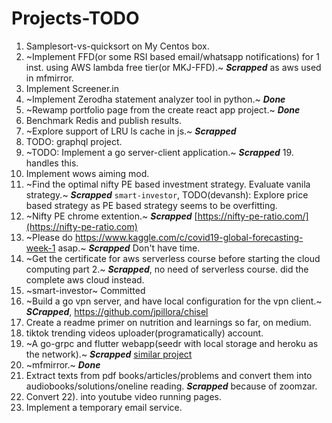 # Projects-TODO

1. Samplesort-vs-quicksort on My Centos box.
2. ~Implement FFD(or some RSI based email/whatsapp notifications) for 1 inst. using AWS lambda free tier(or MKJ-FFD).~ ***Scrapped*** as aws used in mfmirror.
3. Implement Screener.in
4. ~Implement Zerodha statement analyzer tool in python.~ ***Done***
5. ~Rewamp portfolio page from the create react app project.~ ***Done***
6. Benchmark Redis and publish results.
7. ~Explore support of LRU ls cache in js.~ ***Scrapped***
8. TODO: graphql project.
9. ~TODO: Implement a go server-client application.~ ***Scrapped*** 19. handles this.
10. Implement wows aiming mod.
11. ~Find the optimal nifty PE based investment strategy. Evaluate vanila strategy.~ ***Scrapped*** `smart-investor`, TODO(devansh): Explore price based strategy as PE based strategy seems to be overfitting.
12. ~Nifty PE chrome extention.~ ***Scrapped*** [https://nifty-pe-ratio.com/](https://nifty-pe-ratio.com)
13. ~Please do https://www.kaggle.com/c/covid19-global-forecasting-week-1 asap.~ ***Scrapped*** Don't have time.
14. ~Get the certificate for aws serverless course before starting the cloud computing part 2.~ ***Scrapped***, no need of serverless course. did the complete aws cloud instead.
15. ~smart-investor~ Committed
16. ~Build a go vpn server, and have local configuration for the vpn client.~ ***SCrapped***, https://github.com/jpillora/chisel
17. Create a readme primer on nutrition and learnings so far, on medium.
18. tiktok trending videos uploader(programatically) account.
20. ~A go-grpc and flutter webapp(seedr with local storage and heroku as the network).~ ***Scrapped*** [similar project](https://github.com/jpillora/cloud-torrent/issues/82)
21. ~mfmirror.~ ***Done***
22. Extract texts from pdf books/articles/problems and convert them into audiobooks/solutions/oneline reading. ***Scrapped*** because of zoomzar.
23. Convert 22). into youtube video running pages.
24. Implement a temporary email service.

